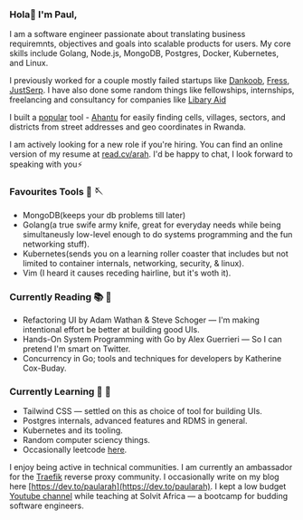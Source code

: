 
### Hola👋 I'm Paul, 

I am a software engineer passionate about translating business requiremnts, objectives and goals into scalable products for users. My core skills include Golang, Node.js, MongoDB, Postgres, Docker, Kubernetes, and Linux.  
 
 I previously worked for a couple mostly failed startups like [Dankoob](https://dankoob.com/), [Fress](https://fress.app/), [JustSerp](https://justserp.com/). I have also done some random things like fellowships, internships, freelancing and consultancy for companies like [Libary Aid](https://librarytracker.org/)
 
I built a [popular](https://twitter.com/ArahPaul/status/1534999763095019523) tool - [Ahantu](https://www.ahantu.rw/)  for easily finding cells, villages, sectors, and districts from street addresses and geo coordinates in Rwanda. 

I am actively looking for a new role if you're hiring. You can find an online version of my resume at [read.cv/arah](https://read.cv/arah). I'd be happy to chat, I look forward to speaking with you⚡️

### Favourites Tools 🧵 🪡
* MongoDB(keeps your db problems till later)
* Golang(a true swife army knife, great for everyday needs while being simultaneusly low-level enough to do systems programming and the fun networking stuff).
* Kubernetes(sends you on a learning roller coaster that includes but not limited to container internals, networking, security, & linux).
* Vim (I heard it causes receding hairline, but it's woth it). 

### Currently Reading 📚 📖 
* Refactoring UI by Adam Wathan & Steve Schoger — I'm making intentional effort be better at building good UIs. 
* Hands-On System Programming with Go by Alex Guerrieri — So I can pretend I'm smart on Twitter. 
* Concurrency in Go; tools and techniques for developers by Katherine Cox-Buday.

### Currently Learning  📝 📌 
* Tailwind CSS — settled on this as choice of tool for building UIs. 
* Postgres internals, advanced features and RDMS in general. 
* Kubernetes and its tooling. 
* Random computer sciency things. 
* Occasionally leetcode [here](https://leetcode.com/paularah/).


I enjoy being active in technical communities. I am currently an ambassador for the [Traefik](https://traefik.io/) reverse proxy community. I occasionally write on my blog here [https://dev.to/paularah](https://dev.to/paularah).
I kept a low budget [Youtube channel](https://www.youtube.com/channel/UCgLDHwAR153t_Yv2cIi3z0g) while teaching at Solvit Africa — a bootcamp for budding software engineers.  
